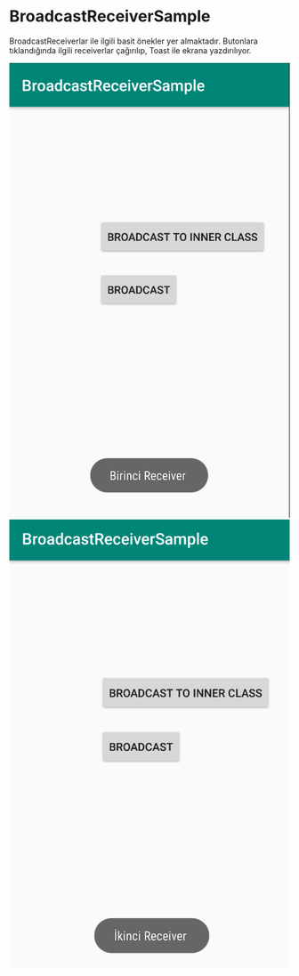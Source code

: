 # BroadcastReceiverSample

BroadcastReceiverlar ile ilgili basit önekler yer almaktadır. Butonlara tıklandığında ilgili receiverlar çağırılıp, Toast ile ekrana yazdırılıyor.

![alt text](https://github.com/ihaydinn/BroadcastReceiverSample/blob/master/broadcastreceiver.png)
![alt text](https://github.com/ihaydinn/BroadcastReceiverSample/blob/master/broadcastreceiver2.png)
